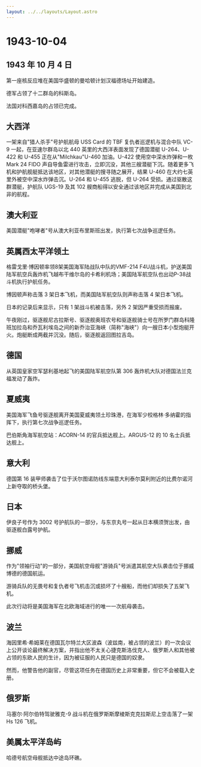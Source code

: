 ```yaml
---
layout: ../../layouts/Layout.astro
---
```


# 1943-10-04

## 1943 年 10 月 4 日

第一座核反应堆在美国华盛顿的曼哈顿计划汉福德场址开始建造。

德军占领了十二群岛的科斯岛。

法国对科西嘉岛的占领已完成。

## 大西洋

一架来自"猎人杀手"号护航航母 USS Card 的 TBF 复仇者巡逻机与混合中队 VC-9
一起，在亚速尔群岛以北 440 英里的大西洋表面发现了德国潜艇 U-264、U-422
和 U-455 正在从"Milchkau"U-460 加油。U-422 使用空中深水炸弹和一枚 Mark
24 FIDO
声自导鱼雷进行攻击，立即沉没，其他三艘潜艇下沉。随着更多飞机和护航舰艇抵达该地区，对其他潜艇的搜寻随之展开，结果
U-460 在大约七英里外被空中深水炸弹击沉。U-264 和 U-455 逃脱，但 U-264
受损。通过驱散这群潜艇，护航队 UGS-19 及其 102
艘商船得以安全通过该地区并完成从美国到北非的航程。

## 澳大利亚

美国潜艇"咆哮者"号从澳大利亚布里斯班出发，执行第七次战争巡逻任务。

## 英属西太平洋领土

格雷戈里·博因顿率领8架美国海军陆战队中队的VMF-214
F4U战斗机，护送美国陆军航空兵轰炸机飞越布干维尔岛的卡希利机场；美国陆军航空队也出动P-38战斗机执行护航任务。

博因顿声称击落 3 架日本飞机，而美国陆军航空队则声称击落 4 架日本飞机。

日本的记录后来显示，只有 1 架战斗机被击落，另外 2 架因严重受损而报废。

午夜刚过，驱逐舰尼古拉斯号、驱逐舰奥班农号和驱逐舰骑士号在所罗门群岛科隆班加拉岛和乔瓦利埃岛之间的新乔治亚海峡（简称"海峡"）向一艘日本小型炮艇开火。炮艇断成两截并沉没。随后，驱逐舰返回图拉吉岛。

## 德国

从英国皇家空军瑟利基地起飞的美国陆军航空队第 306
轰炸机大队对德国法兰克福发动了轰炸。

## 夏威夷

美国海军飞鱼号驱逐舰离开美国夏威夷领土珍珠港，在海军少校格林·多纳霍的指挥下，执行第七次战争巡逻任务。

巴伯斯角海军航空站：ACORN-14 的官兵抵达舰上。ARGUS-12 的 10
名士兵抵达舰上。

## 意大利

德国第 16
装甲师袭击了位于沃尔图诺防线东端意大利泰尔莫利附近的比费尔诺河上新夺取的桥头堡。

## 日本

伊良子号作为 3002
号护航队的一部分，与东京丸号一起从日本横须贺出发，由驱逐舰白露号护航。

## 挪威

作为"领袖行动"的一部分，美国航空母舰"游骑兵"号派遣其航空大队袭击位于挪威博德的德国航运。

游骑兵队的无畏号和复仇者号飞机击沉或损坏了十艘船，而他们却损失了五架飞机。

此次行动将是美国海军在北欧海域进行的唯一一次航母袭击。

## 波兰

海因里希·希姆莱在德国瓦尔特兰大区波森（波兹南，被占领的波兰）的一次会议上公开谈论最终解决方案，并指出他不太关心捷克斯洛伐克人、俄罗斯人和其他被占领的东欧人民的生计，因为被征服的人民只是德国的奴隶。

然而，他警告他的副官，尽管这项任务在德国历史上非常重要，但它不会被载入史册。

## 俄罗斯

马塞尔·阿尔伯特驾驶雅克-9 战斗机在俄罗斯斯摩棱斯克克拉斯尼上空击落了一架
Hs 126 飞机。

## 美属太平洋岛屿

哈德号航空母舰抵达中途岛环礁。